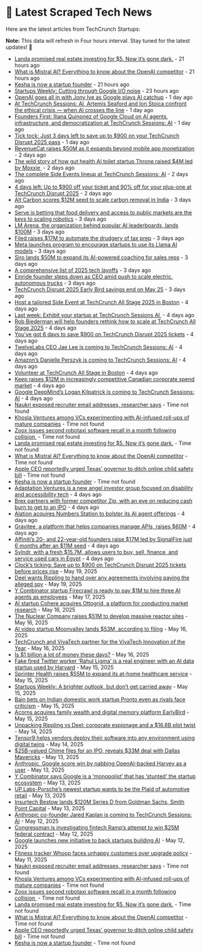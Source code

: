 
# 📰 Latest Scraped Tech News

Here are the latest articles from TechCrunch Startups:

**Note:** This data will refresh in Four hours interval. Stay tuned for the latest updates! 🔄
- [Landa promised real estate investing for $5. Now it’s gone dark.](https://techcrunch.com/2025/05/23/landa-promised-real-estate-investing-for-5-now-its-gone-dark/) - 21 hours ago
- [What is Mistral AI? Everything to know about the OpenAI competitor](https://techcrunch.com/2025/05/23/what-is-mistral-ai-everything-to-know-about-the-openai-competitor/) - 21 hours ago
- [Kesha is now a startup founder](https://techcrunch.com/2025/05/23/kesha-is-now-a-startup-founder/) - 21 hours ago
- [Startups Weekly: Cutting through Google I/O noise](https://techcrunch.com/2025/05/23/startups-weekly-cutting-through-google-i-o-noise/) - 23 hours ago
- [OpenAI goes all in with Jony Ive as Google plays AI catchup](https://techcrunch.com/podcast/openai-goes-all-in-with-jony-ive-as-google-plays-ai-catchup/) - 1 day ago
- [At TechCrunch Sessions: AI, Artemis Seaford and Ion Stoica confront the ethical crisis — when AI crosses the line](https://techcrunch.com/2025/05/23/when-ai-crosses-the-line-artemis-seaford-and-ion-stoica-confront-the-ethical-crisis-at-techcrunch-sessions-ai/) - 1 day ago
- [Founders First: Iliana Quinonez of Google Cloud on AI agents, infrastructure, and democratization at TechCrunch Sessions: AI](https://techcrunch.com/2025/05/23/founders-first-iliana-quinonez-of-google-cloud-on-ai-agents-infrastructure-and-democratization-at-techcrunch-sessions-ai/) - 1 day ago
- [Tick tock: Just 3 days left to save up to $900 on your TechCrunch Disrupt 2025 pass](https://techcrunch.com/2025/05/23/tick-tock-just-3-days-left-to-save-up-to-900-on-your-techcrunch-disrupt-2025-pass/) - 1 day ago
- [RevenueCat raises $50M as it expands beyond mobile app monetization](https://techcrunch.com/2025/05/22/revenuecat-raises-50m-as-it-expands-beyond-mobile-app-monetization/) - 2 days ago
- [The wild story of how gut health AI toilet startup Throne raised $4M led by Moxxie ](https://techcrunch.com/2025/05/22/the-wild-story-of-how-gut-health-ai-toilet-startup-throne-raised-4m-led-by-moxxie/) - 2 days ago
- [The complete Side Events lineup at TechCrunch Sessions: AI](https://techcrunch.com/2025/05/22/the-complete-side-events-lineup-at-techcrunch-sessions-ai/) - 2 days ago
- [4 days left: Up to $900 off your ticket and 90% off for your plus-one at TechCrunch Disrupt 2025](https://techcrunch.com/2025/05/22/4-days-left-up-to-900-off-your-ticket-and-90-off-for-your-1-at-techcrunch-disrupt-2025/) - 2 days ago
- [Alt Carbon scores $12M seed to scale carbon removal in India](https://techcrunch.com/2025/05/21/alt-carbon-scores-12m-seed-to-scale-carbon-removal-in-india/) - 3 days ago
- [Serve is betting that food delivery and access to public markets are the keys to scaling robotics](https://techcrunch.com/podcast/serve-is-betting-that-food-delivery-and-access-to-public-markets-are-the-keys-to-scaling-robotics/) - 3 days ago
- [LM Arena, the organization behind popular AI leaderboards, lands $100M](https://techcrunch.com/2025/05/21/lm-arena-the-organization-behind-popular-ai-leaderboards-lands-100m/) - 3 days ago
- [Filed raises $17M to automate the drudgery of tax prep](https://techcrunch.com/2025/05/21/filed-raises-17m-to-automate-the-drudgery-of-tax-prep/) - 3 days ago
- [Meta launches program to encourage startups to use its Llama AI models](https://techcrunch.com/2025/05/21/meta-launches-program-to-encourage-startups-to-use-its-llama-ai-models/) - 3 days ago
- [Siro lands $50M to expand its AI-powered coaching for sales reps](https://techcrunch.com/2025/05/21/siro-lands-50m-from-signalfire-to-expand-its-ai-powered-coaching-solution-for-on-ground-sales-reps/) - 3 days ago
- [A comprehensive list of 2025 tech layoffs](https://techcrunch.com/2025/05/21/tech-layoffs-2025-list/) - 3 days ago
- [Einride founder steps down as CEO amid push to scale electric, autonomous trucks](https://techcrunch.com/2025/05/21/einride-founder-steps-down-as-ceo-amid-push-to-scale-electric-autonomous-trucks/) - 3 days ago
- [TechCrunch Disrupt 2025 Early Bird savings end on May 25](https://techcrunch.com/2025/05/21/techcrunch-disrupt-2025-early-bird-savings-end-on-may-25/) - 3 days ago
- [Host a tailored Side Event at TechCrunch All Stage 2025 in Boston](https://techcrunch.com/2025/05/20/host-a-tailored-side-event-at-all-stage-2025-in-boston/) - 4 days ago
- [Last week: Exhibit your startup at TechCrunch Sessions AI ](https://techcrunch.com/2025/05/20/exhibit-your-startup-at-techcrunch-sessions-ai-while-you-still-can/) - 4 days ago
- [Rob Biederman will help founders rethink how to scale at TechCrunch All Stage 2025](https://techcrunch.com/2025/05/20/at-techcrunch-all-stage-2025-rob-biederman-will-help-founders-rethink-how-to-scale/) - 4 days ago
- [You’ve got 6 days to save $900 on TechCrunch Disrupt 2025 tickets](https://techcrunch.com/2025/05/20/youve-got-6-days-to-save-900-on-techcrunch-disrupt-2025-tickets/) - 4 days ago
- [TwelveLabs CEO Jae Lee is coming to TechCrunch Sessions: AI](https://techcrunch.com/2025/05/20/twelve-labs-ceo-jae-lee-is-coming-to-techcrunch-sessions-ai/) - 4 days ago
- [Amazon’s Danielle Perszyk is coming to TechCrunch Sessions: AI](https://techcrunch.com/2025/05/20/amazons-danielle-perszyk-is-coming-to-techcrunch-sessions-ai/) - 4 days ago
- [Volunteer at TechCrunch All Stage in Boston](https://techcrunch.com/2025/05/20/volunteer-at-techcrunch-all-stage-in-boston/) - 4 days ago
- [Keep raises $12M in increasingly competitive Canadian corporate spend market](https://techcrunch.com/2025/05/20/keep-raises-12m-in-increasingly-competitive-canadian-corporate-spend-market/) - 4 days ago
- [Google DeepMind’s Logan Kilpatrick is coming to TechCrunch Sessions: AI](https://techcrunch.com/2025/05/20/google-deepminds-logan-kilpatrick-is-coming-to-techcrunch-sessions-ai/) - 4 days ago
- [Naukri exposed recruiter email addresses, researcher says](https://techcrunch.com/2025/05/23/naukri-exposed-recruiter-email-addresses-researcher-says/) - Time not found
- [Khosla Ventures among VCs experimenting with AI-infused roll-ups of mature companies](https://techcrunch.com/2025/05/23/khosla-ventures-among-vcs-experimenting-with-ai-infused-roll-ups-of-mature-companies/) - Time not found
- [Zoox issues second robotaxi software recall in a month following collision ](https://techcrunch.com/2025/05/23/zoox-issues-second-robotaxi-software-recall-in-a-month-following-collision/) - Time not found
- [Landa promised real estate investing for $5. Now it’s gone dark.](https://techcrunch.com/2025/05/23/landa-promised-real-estate-investing-for-5-now-its-gone-dark/) - Time not found
- [What is Mistral AI? Everything to know about the OpenAI competitor](https://techcrunch.com/2025/05/23/what-is-mistral-ai-everything-to-know-about-the-openai-competitor/) - Time not found
- [Apple CEO reportedly urged Texas’ governor to ditch online child safety bill](https://techcrunch.com/2025/05/23/apple-ceo-reportedly-urged-texas-governor-to-ditch-online-child-safety-bill/) - Time not found
- [Kesha is now a startup founder](https://techcrunch.com/2025/05/23/kesha-is-now-a-startup-founder/) - Time not found
- [Adaptation Ventures is a new angel investor group focused on disability and accessibility tech](https://techcrunch.com/2025/05/20/adaptation-ventures-is-a-new-angel-investor-group-focused-on-disability-and-accessibility-tech/) - 4 days ago
- [Brex partners with former competitor Zip, with an eye on reducing cash burn to get to an IPO](https://techcrunch.com/2025/05/20/brex-partners-with-former-competitor-zip-with-an-eye-on-reducing-cash-burn-to-get-to-an-ipo/) - 4 days ago
- [Alation acquires Numbers Station to bolster its AI agent offerings](https://techcrunch.com/2025/05/20/alation-acquires-numbers-station-to-bolster-its-ai-agent-offerings/) - 4 days ago
- [Gravitee, a platform that helps companies manage APIs, raises $60M](https://techcrunch.com/2025/05/20/gravitee-a-platform-that-helps-companies-manage-apis-raises-60m/) - 4 days ago
- [Affiniti’s 20- and 22-year-old founders raise $17M led by SignalFire just 6 months after an $11M seed](https://techcrunch.com/2025/05/20/affinitis-20-and-22-year-old-founders-raise-17m-led-by-signalfire-just-6-months-after-an-11m-seed/) - 4 days ago
- [Sylndr, with a fresh $15.7M, allows users to buy, sell, finance, and service used cars in Egypt](https://techcrunch.com/2025/05/19/sylndr-with-fresh-15-7m-allows-users-to-buy-sell-finance-and-service-used-cars-in-egypt/) - 4 days ago
- [Clock’s ticking: Save up to $900 on TechCrunch Disrupt 2025 tickets before prices rise](https://techcrunch.com/2025/05/19/clocks-ticking-save-up-to-900-on-techcrunch-disrupt-2025-tickets-before-prices-rise/) - May 19, 2025
- [Deel wants Rippling to hand over any agreements involving paying the alleged spy](https://techcrunch.com/2025/05/19/deel-wants-rippling-to-hand-over-any-agreements-involving-paying-deels-alleged-spy/) - May 19, 2025
- [Y Combinator startup Firecrawl is ready to pay $1M to hire three AI agents as employees](https://techcrunch.com/2025/05/17/y-combinator-startup-firecrawl-is-ready-to-pay-1m-to-hire-three-ai-agents-as-employees/) - May 17, 2025
- [AI startup Cohere acquires Ottogrid, a platform for conducting market research](https://techcrunch.com/2025/05/16/ai-startup-cohere-acquires-ottogrid-a-platform-for-conducting-market-research/) - May 16, 2025
- [The Nuclear Company raises $51M to develop massive reactor sites](https://techcrunch.com/2025/05/16/the-nuclear-company-raises-51m-to-develop-massive-reactor-sites/) - May 16, 2025
- [AI video startup Moonvalley lands $53M, according to filing](https://techcrunch.com/2025/05/16/ai-video-startup-moonvalley-lands-53m-according-to-filing/) - May 16, 2025
- [TechCrunch and VivaTech partner for the VivaTech Innovation of the Year](https://techcrunch.com/2025/05/16/techcrunch-and-vivatech-partner-for-the-vivatech-innovation-of-the-year/) - May 16, 2025
- [Is $1 billion a lot of money these days?](https://techcrunch.com/podcast/is-1-billion-a-lot-of-money-these-days/) - May 16, 2025
- [Fake fired Twitter worker ‘Rahul Ligma’ is a real engineer with an AI data startup used by Harvard](https://techcrunch.com/2025/05/15/fake-fired-twitter-worker-rahul-ligma-is-a-real-engineer-with-an-ai-data-startup-used-by-harvard/) - May 15, 2025
- [Sprinter Health raises $55M to expand its at-home healthcare service](https://techcrunch.com/2025/05/15/sprinter-health-raises-55m-to-expand-its-at-home-healthcare-service/) - May 15, 2025
- [Startups Weekly: A brighter outlook, but don’t get carried away](https://techcrunch.com/2025/05/15/startups-weekly-a-brighter-outlook-but-dont-get-carried-away/) - May 15, 2025
- [Bain bets on Indian domestic work startup Pronto even as rivals face criticism](https://techcrunch.com/2025/05/15/bain-bets-on-indian-domestic-work-startup-pronto-even-as-rivals-face-criticism/) - May 15, 2025
- [Acorns acquires family wealth and digital memory platform EarlyBird](https://techcrunch.com/2025/05/15/acorns-acquires-family-wealth-and-digital-memory-platform-earlybird/) - May 15, 2025
- [Unpacking Rippling vs Deel: corporate espionage and a $16.8B plot twist](https://techcrunch.com/podcast/unpacking-rippling-vs-deel-corporate-espionage-and-a-16-8b-plot-twist/) - May 14, 2025
- [Tensor9 helps vendors deploy their software into any environment using digital twins](https://techcrunch.com/2025/05/14/tensor9-helps-vendors-deploy-their-software-into-any-environment-using-digital-twins/) - May 14, 2025
- [$25B-valued Chime files for an IPO, reveals $33M deal with Dallas Mavericks](https://techcrunch.com/2025/05/13/25b-valued-chime-files-for-an-ipo-reveals-33m-deal-with-dallas-mavericks/) - May 13, 2025
- [Anthropic, Google score win by nabbing OpenAI-backed Harvey as a user](https://techcrunch.com/2025/05/13/anthropic-google-score-win-by-nabbing-openai-backed-harvey-as-a-user/) - May 13, 2025
- [Y Combinator says Google is a ‘monopolist’ that has ‘stunted’ the startup ecosystem](https://techcrunch.com/2025/05/13/y-combinator-says-google-is-a-monopolist-that-has-stunted-the-startup-ecosystem/) - May 13, 2025
- [UP.Labs-Porsche’s newest startup wants to be the Plaid of automotive retail](https://techcrunch.com/2025/05/13/up-labs-porsches-newest-startup-wants-to-be-the-plaid-of-automotive-retail/) - May 13, 2025
- [Insurtech Bestow lands $120M Series D from Goldman Sachs, Smith Point Capital](https://techcrunch.com/2025/05/13/insurtech-bestow-lands-120m-series-d-from-goldman-sachs-smith-point-capital/) - May 13, 2025
- [Anthropic co-founder Jared Kaplan is coming to TechCrunch Sessions: AI](https://techcrunch.com/2025/05/12/anthropic-co-founder-jared-kaplan-is-coming-to-techcrunch-sessions-ai/) - May 12, 2025
- [Congressman is investigating fintech Ramp’s attempt to win $25M federal contract](https://techcrunch.com/2025/05/12/congressman-is-investigating-fintech-ramps-attempt-to-win-25m-federal-contract/) - May 12, 2025
- [Google launches new initiative to back startups building AI](https://techcrunch.com/2025/05/12/google-launches-new-initiative-to-back-startups-building-ai/) - May 12, 2025
- [Fitness tracker Whoop faces unhappy customers over upgrade policy](https://techcrunch.com/2025/05/11/fitness-tracker-whoop-faces-unhappy-customers-over-upgrade-policy/) - May 11, 2025
- [Naukri exposed recruiter email addresses, researcher says](https://techcrunch.com/2025/05/23/naukri-exposed-recruiter-email-addresses-researcher-says/) - Time not found
- [Khosla Ventures among VCs experimenting with AI-infused roll-ups of mature companies](https://techcrunch.com/2025/05/23/khosla-ventures-among-vcs-experimenting-with-ai-infused-roll-ups-of-mature-companies/) - Time not found
- [Zoox issues second robotaxi software recall in a month following collision ](https://techcrunch.com/2025/05/23/zoox-issues-second-robotaxi-software-recall-in-a-month-following-collision/) - Time not found
- [Landa promised real estate investing for $5. Now it’s gone dark.](https://techcrunch.com/2025/05/23/landa-promised-real-estate-investing-for-5-now-its-gone-dark/) - Time not found
- [What is Mistral AI? Everything to know about the OpenAI competitor](https://techcrunch.com/2025/05/23/what-is-mistral-ai-everything-to-know-about-the-openai-competitor/) - Time not found
- [Apple CEO reportedly urged Texas’ governor to ditch online child safety bill](https://techcrunch.com/2025/05/23/apple-ceo-reportedly-urged-texas-governor-to-ditch-online-child-safety-bill/) - Time not found
- [Kesha is now a startup founder](https://techcrunch.com/2025/05/23/kesha-is-now-a-startup-founder/) - Time not found
